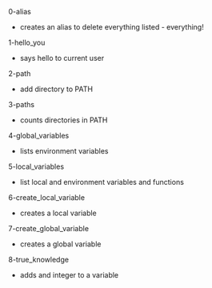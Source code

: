 0-alias
* creates an alias to delete everything listed - everything!

1-hello_you
* says hello to current user

2-path
* add directory to PATH

3-paths
* counts directories in PATH

4-global_variables
* lists environment variables

5-local_variables
* list local and environment variables and functions

6-create_local_variable
* creates a local variable

7-create_global_variable
* creates a global variable

8-true_knowledge
* adds and integer to a variable
